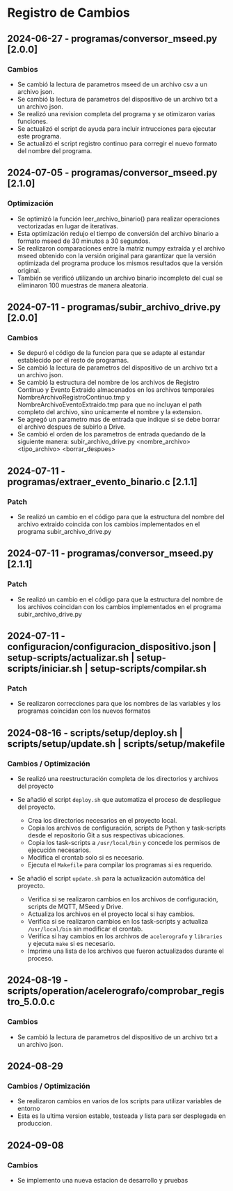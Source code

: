 # Registro de Cambios

## 2024-06-27 - programas/conversor_mseed.py [2.0.0]
### Cambios
- Se cambió la lectura de parametros mseed de un archivo csv a un archivo json.
- Se cambió la lectura de parametros del dispositivo de un archivo txt a un archivo json.
- Se realizó una revision completa del programa y se otimizaron varias funciones.
- Se actualizó el script de ayuda para incluir intrucciones para ejecutar este programa.
- Se actualizó el script registro continuo para corregir el nuevo formato del nombre del programa.

## 2024-07-05 - programas/conversor_mseed.py [2.1.0]
### Optimización
- Se optimizó la función leer_archivo_binario() para realizar operaciones vectorizadas en lugar de iterativas.
- Esta optimización redujo el tiempo de conversión del archivo binario a formato mseed de 30 minutos a 30 segundos.
- Se realizaron comparaciones entre la matriz numpy extraída y el archivo mseed obtenido con la versión original para garantizar que la versión optimizada del programa produce los mismos resultados que la versión original.
- También se verificó utilizando un archivo binario incompleto del cual se eliminaron 100 muestras de manera aleatoria.

## 2024-07-11 - programas/subir_archivo_drive.py [2.0.0] 
### Cambios 
- Se depuró el código de la funcion para que se adapte al estandar establecido por el resto de programas.
- Se cambió la lectura de parametros del dispositivo de un archivo txt a un archivo json.
- Se cambió la estructura del nombre de los archivos de Registro Continuo y Evento Extraido almacenados en los archivos temporales NombreArchivoRegistroContinuo.tmp y NombreArchivoEventoExtraido.tmp para que no incluyan el path completo del archivo, sino unicamente el nombre y la extension. 
- Se agregó un parametro mas de entrada que indique si se debe borrar el archivo despues de subirlo a Drive.
- Se cambió el orden de los parametros de entrada quedando de la siguiente manera: subir_archivo_drive.py <nombre_archivo> <tipo_archivo> <borrar_despues>

## 2024-07-11 - programas/extraer_evento_binario.c [2.1.1] 
### Patch
- Se realizó un cambio en el código para que la estructura del nombre del archivo extraido coincida con los cambios implementados en el programa subir_archivo_drive.py

## 2024-07-11 - programas/conversor_mseed.py [2.1.1] 
### Patch
- Se realizó un cambio en el código para que la estructura del nombre de los archivos coincidan con los cambios implementados en el programa subir_archivo_drive.py

## 2024-07-11 - configuracion/configuracion_dispositivo.json | setup-scripts/actualizar.sh | setup-scripts/iniciar.sh | setup-scripts/compilar.sh 
### Patch
- Se realizaron correcciones para que los nombres de las variables y los programas coincidan con los nuevos formatos

## 2024-08-16 - scripts/setup/deploy.sh | scripts/setup/update.sh | scripts/setup/makefile 
### Cambios / Optimización 
- Se realizó una reestructuración completa de los directorios y archivos del proyecto
- Se añadió el script `deploy.sh` que automatiza el proceso de despliegue del proyecto. 
  - Crea los directorios necesarios en el proyecto local.
  - Copia los archivos de configuración, scripts de Python y task-scripts desde el repositorio Git a sus respectivas ubicaciones.
  - Copia los task-scripts a `/usr/local/bin` y concede los permisos de ejecución necesarios.
  - Modifica el crontab solo si es necesario.
  - Ejecuta el `Makefile` para compilar los programas si es requerido.

- Se añadió el script `update.sh` para la actualización automática del proyecto.
  - Verifica si se realizaron cambios en los archivos de configuración, scripts de MQTT, MSeed y Drive.
  - Actualiza los archivos en el proyecto local si hay cambios.
  - Verifica si se realizaron cambios en los task-scripts y actualiza `/usr/local/bin` sin modificar el crontab.
  - Verifica si hay cambios en los archivos de `acelerografo` y `libraries` y ejecuta `make` si es necesario.
  - Imprime una lista de los archivos que fueron actualizados durante el proceso.

## 2024-08-19 - scripts/operation/acelerografo/comprobar_registro_5.0.0.c
### Cambios 
- Se cambió la lectura de parametros del dispositivo de un archivo txt a un archivo json.

## 2024-08-29 
### Cambios / Optimización 
- Se realizaron cambios en varios de los scripts para utilizar variables de entorno
- Esta es la ultima version estable, testeada y lista para ser desplegada en produccion.

## 2024-09-08
### Cambios
- Se implemento una nueva estacion de desarrollo y pruebas 
